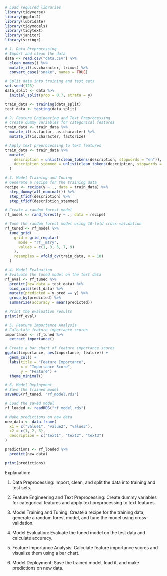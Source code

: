 ```r
# Load required libraries
library(tidyverse)
library(ggplot2)
library(lubridate)
library(tidymodels)
library(tidytext)
library(janitor)
library(stringr)

# 1. Data Preprocessing
# Import and clean the data
data <- read.csv("data.csv") %>%
  clean_names() %>%
  mutate_if(is.character, trimws) %>%
  convert_case("snake", names = TRUE)

# Split data into training and test sets
set.seed(123)
data_split <- data %>%
  initial_split(prop = 0.7, strata = y)

train_data <- training(data_split)
test_data <- testing(data_split)

# 2. Feature Engineering and Text Preprocessing
# Create dummy variables for categorical features
train_data <- train_data %>%
  mutate_if(is.factor, as.character) %>%
  mutate_if(is.character, factorize)

# Apply text preprocessing to text features
train_data <- train_data %>%
  mutate(
    description = unlist(clean_tokens(description, stopwords = "en")),
    description_stemmed = unlist(clean_tokens(description, stopwords = "en", stemming = TRUE))
  )

# 3. Model Training and Tuning
# Generate a recipe for the training data
recipe <- recipe(y ~ ., data = train_data) %>%
  step_dummy(all_nominal()) %>%
  step_tfidf(description) %>%
  step_tfidf(description_stemmed)

# Create a random forest model
rf_model <- rand_forest(y ~ ., data = recipe)

# Tune the random forest model using 10-fold cross-validation
rf_tuned <- rf_model %>%
  tune_grid(
    grid = grid_regular(
      mode = "rf__mtry",
      values = c(1, 3, 5, 7, 9)
    ),
    resamples = vfold_cv(train_data, v = 10)
  )

# 4. Model Evaluation
# Evaluate the tuned model on the test data
rf_eval <- rf_tuned %>%
  predict(new_data = test_data) %>%
  bind_cols(test_data) %>%
  mutate(predicted = y_pred == y) %>%
  group_by(predicted) %>%
  summarize(accuracy = mean(predicted))

# Print the evaluation results
print(rf_eval)

# 5. Feature Importance Analysis
# Calculate feature importance scores
importance <- rf_tuned %>%
  extract_importance()

# Create a bar chart of feature importance scores
ggplot(importance, aes(importance, feature)) +
  geom_col() +
  labs(title = "Feature Importance",
       x = "Importance Score",
       y = "Feature") +
  theme_minimal()

# 6. Model Deployment
# Save the trained model
saveRDS(rf_tuned, "rf_model.rds")

# Load the saved model
rf_loaded <- readRDS("rf_model.rds")

# Make predictions on new data
new_data <- data.frame(
  x1 = c("value1", "value2", "value3"),
  x2 = c(1, 2, 3),
  description = c("text1", "text2", "text3")
)

predictions <- rf_loaded %>%
  predict(new_data)

print(predictions)
```

Explanation:

1. Data Preprocessing: Import, clean, and split the data into training and test sets.

2. Feature Engineering and Text Preprocessing: Create dummy variables for categorical features and apply text preprocessing to text features.

3. Model Training and Tuning: Create a recipe for the training data, generate a random forest model, and tune the model using cross-validation.

4. Model Evaluation: Evaluate the tuned model on the test data and calculate accuracy.

5. Feature Importance Analysis: Calculate feature importance scores and visualize them using a bar chart.

6. Model Deployment: Save the trained model, load it, and make predictions on new data.